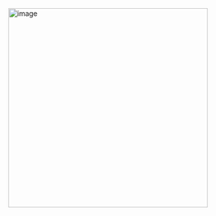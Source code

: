 <img width="400" alt="image" src="https://github.com/user-attachments/assets/9b0caf34-4769-489f-a6fb-1b756ba34981" />  
